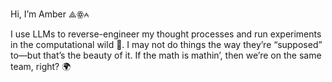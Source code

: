 Hi, I’m Amber ⟁ꙮ⩜

I use LLMs to reverse-engineer my thought processes and run experiments in the computational wild 🦁. I may not do things the way they’re “supposed” to—but that’s the beauty of it. If the math is mathin’, then we’re on the same team, right? 🌍
